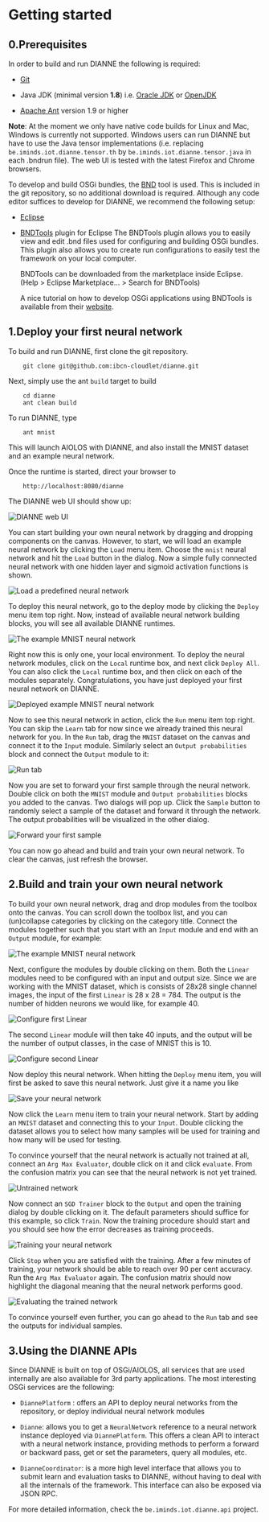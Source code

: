Getting started
===============

0.Prerequisites
---------------

In order to build and run DIANNE the following is required:

- [Git](http://git-scm.com/)

- Java JDK (minimal version **1.8**) i.e. [Oracle JDK](http://www.oracle.com/technetwork/java/javase/downloads/index.html) 
or [OpenJDK](http://openjdk.java.net/)

- [Apache Ant](http://ant.apache.org/) version 1.9 or higher 

**Note**: At the moment we only have native code builds for Linux and Mac, Windows is currently not supported. Windows users can run DIANNE but have to use the Java tensor implementations (i.e. replacing `be.iminds.iot.dianne.tensor.th` by `be.iminds.iot.dianne.tensor.java` in each .bndrun file). The web UI is tested with the latest Firefox and Chrome browsers. 

To develop and build OSGi bundles, the [BND](http://www.aqute.biz/Bnd/Bnd) tool is used. 
This is included in the git repository, so no additional download is required. Although
any code editor suffices to develop for DIANNE, we recommend the following setup:

- [Eclipse](http://www.eclipse.org/downloads/)

- [BNDTools](http://bndtools.org/) plugin for Eclipse
	The BNDTools plugin allows you to easily view and edit .bnd files used for configuring
	and building OSGi bundles. This plugin also allows you to create run configurations to
	easily test the framework on your local computer.

	BNDTools can be downloaded from the marketplace inside Eclipse. (Help > Eclipse Marketplace... > Search for BNDTools)

	A nice tutorial on how to develop OSGi applications using BNDTools is available from
	their [website](http://bndtools.org/tutorial.html).

1.Deploy your first neural network
----------------------------------

To build and run DIANNE, first clone the git repository.

		git clone git@github.com:ibcn-cloudlet/dianne.git

Next, simply use the ant `build` target to build

		cd dianne
		ant clean build
		
To run DIANNE, type

		ant mnist

This will launch AIOLOS with DIANNE, and also install the MNIST dataset and an example neural network.

Once the runtime is started, direct your browser to

		http://localhost:8080/dianne
		
The DIANNE web UI should show up:

![DIANNE web UI](figures/1.png)

You can start building your own neural network by dragging and dropping components on the canvas. However, to start, we will load an example neural network by clicking the `Load` menu item. Choose the `mnist` neural network and hit the `Load` button in the dialog. Now a simple fully connected neural network with one hidden layer and sigmoid activation functions is shown.

![Load a predefined neural network](figures/2.png)

To deploy this neural network, go to the deploy mode by clicking the `Deploy` menu item top right. Now, instead of available neural network building blocks, you will see all available DIANNE runtimes.

![The example MNIST neural network](figures/3.png)

 Right now this is only one, your local environment. To deploy the neural network modules, click on the `Local` runtime box, and next click `Deploy All`. You can also click the `Local` runtime box, and then click on each of the modules separately. Congratulations, you have just deployed your first neural network on DIANNE.

![Deployed example MNIST neural network](figures/4.png)

Now to see this neural network in action, click the `Run` menu item top right. You can skip the `Learn` tab for now since we already trained this neural network for you. In the `Run` tab, drag the `MNIST` dataset on the canvas and connect it to the `Input` module. Similarly select an `Output probabilities` block and connect the `Output` module to it:

![Run tab](figures/5.png)

Now you are set to forward your first sample through the neural network. Double click on both the `MNIST` module and `Output probabilities` blocks you added to the canvas. Two dialogs will pop up. Click the `Sample` button to randomly select a sample of the dataset and forward it through the network. The output probabilities will be visualized in the other dialog.

![Forward your first sample](figures/6.png)

You can now go ahead and build and train your own neural network. To clear the canvas, just refresh the browser.

2.Build and train your own neural network
-----------------------------------------

To build your own neural network, drag and drop modules from the toolbox onto the canvas. You can scroll down the toolbox list, and you can (un)collapse categories by clicking on the category title.  Connect the modules together such that you start with an `Input` module and end with an `Output` module, for example:

![The example MNIST neural network](figures/3.png)

Next, configure the modules by double clicking on them. Both the `Linear` modules need to be configured with an input and output size. Since we are working with the MNIST dataset, which is consists of 28x28 single channel images, the input of the first `Linear` is 28 x 28 = 784. The output is the number of hidden neurons we would like, for example 40.

![Configure first Linear](figures/7.png)

The second `Linear` module will then take 40 inputs, and the output will be the number of output classes, in the case of MNIST this is 10.

![Configure second Linear](figures/8.png)

Now deploy this neural network. When hitting the `Deploy` menu item, you will first be asked to save this neural network. Just give it a name you like

![Save your neural network](figures/9.png)

Now click the `Learn` menu item to train your neural network. Start by adding an `MNIST` dataset and connecting this to your `Input`. Double clicking the dataset allows you to select how many samples will be used for training and how many will be used for testing. 

To convince yourself that the neural network is actually not trained at all, connect an `Arg Max Evaluator`, double click on it and click `evaluate`. From the confusion matrix you can see that the neural network is not yet trained.

![Untrained network](figures/10.png)

Now connect an `SGD Trainer` block to the `Output` and open the training dialog by double clicking on it. The default parameters should suffice for this example, so click `Train`. Now the training procedure should start and you should see how the error decreases as training proceeds. 

![Training your neural network](figures/11.png)

Click `Stop` when you are satisfied with the training. After a few minutes of training, your network should be able to reach over 90 per cent accuracy. Run the `Arg Max Evaluator` again. The confusion matrix should now highlight the diagonal meaning that the neural network performs good.

![Evaluating the trained network](figures/12.png)

To convince yourself even further, you can go ahead to the `Run` tab and see the outputs for individual samples.


3.Using the DIANNE APIs
-----------------------

Since DIANNE is built on top of OSGi/AIOLOS, all services that are used internally are also available for 3rd party applications. The most interesting OSGi services are the following:

- `DiannePlatform` : offers an API to deploy neural networks from the repository, or deploy individual neural network modules

- `Dianne`: allows you to get a `NeuralNetwork` reference to a neural network instance deployed via `DiannePlatform`. This offers a clean API to interact with a neural network instance, providing methods to perform a forward or backward pass, get or set the parameters, query all modules, etc.

- `DianneCoordinator`: is a more high level interface that allows you to submit learn and evaluation tasks to DIANNE, without having to deal with all the internals of the framework. This interface can also be exposed via JSON RPC. 

For more detailed information, check the `be.iminds.iot.dianne.api` project.

